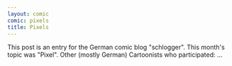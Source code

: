 ```yaml
---
layout: comic
comic: pixels
title: Pixels
---
```


This post is an entry for the German comic blog "schlogger".
This month's topic was "Pixel".
Other (mostly German) Cartoonists who participated:
...